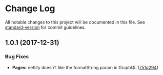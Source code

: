 # Change Log

All notable changes to this project will be documented in this file. See [standard-version](https://github.com/conventional-changelog/standard-version) for commit guidelines.

<a name="1.0.1"></a>
## 1.0.1 (2017-12-31)


### Bug Fixes

* **Pages:** netlify doesn't like the formatString param in GraphQL ([751d294](https://github.com/xceno/blog/commit/751d294))
